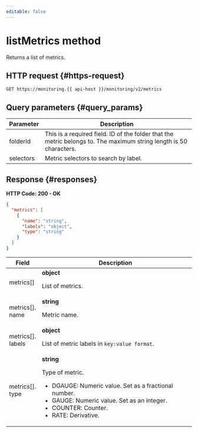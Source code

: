 ```yaml
---
editable: false
---
```


# listMetrics method
Returns a list of metrics.



## HTTP request {#https-request}
```
GET https://monitoring.{{ api-host }}/monitoring/v2/metrics
```

## Query parameters {#query_params}

| Parameter | Description |
--- | ---
| folderId | This is a required field. ID of the folder that the metric belongs to. The maximum string length is 50 characters. |
| selectors | Metric selectors to search by label. |

## Response {#responses}
**HTTP Code: 200 - OK**

```json
{
  "metrics": [
    {
      "name": "string",
      "labels": "object",
      "type": "string"
    }
  ]
}
```


| Field | Description |
--- | ---
| metrics[] | **object**<br><p>List of metrics.</p> |
| metrics[].<br>name | **string**<br><p>Metric name.</p> |
| metrics[].<br>labels | **object**<br><p>List of metric labels in <code>key:value format</code>.</p> |
| metrics[].<br>type | **string**<br><p>Type of metric.</p> <ul> <li>DGAUGE: Numeric value. Set as a fractional number.</li> <li>GAUGE: Numeric value. Set as an integer.</li> <li>COUNTER: Counter.</li> <li>RATE: Derivative.</li> </ul> |
